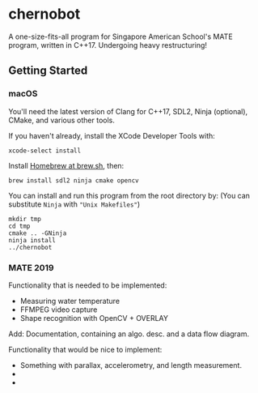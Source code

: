 # chernobot

A one-size-fits-all program for Singapore American School's MATE program, written in C++17. Undergoing heavy restructuring!

## Getting Started

### macOS

You'll need the latest version of Clang for C++17, SDL2, Ninja (optional), CMake, and various other tools.

If you haven't already, install the XCode Developer Tools with:

```
xcode-select install
```

Install [Homebrew at brew.sh](brew.sh), then:

```
brew install sdl2 ninja cmake opencv
```

You can install and run this program from the root directory by: (You can substitute `Ninja` with `"Unix Makefiles"`)

```
mkdir tmp
cd tmp
cmake .. -GNinja
ninja install
../chernobot
```

### MATE 2019

Functionality that is needed to be implemented:
- Measuring water temperature
- FFMPEG video capture
- Shape recognition with OpenCV + OVERLAY

Add: Documentation, containing an algo. desc. and a data flow diagram.

Functionality that would be nice to implement:
- Something with parallax, accelerometry, and length measurement.
- 
- 
